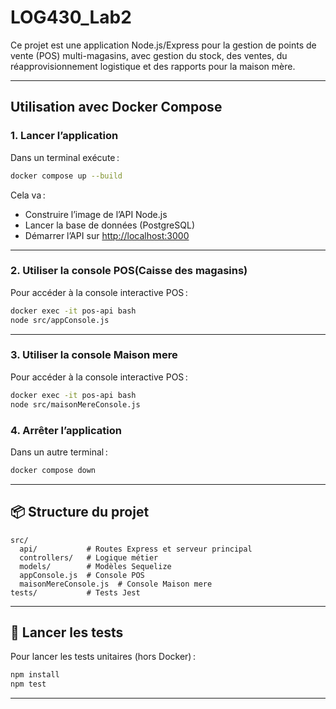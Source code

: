 # LOG430_Lab2

Ce projet est une application Node.js/Express pour la gestion de points de vente (POS) multi-magasins, avec gestion du stock, des ventes, du réapprovisionnement logistique et des rapports pour la maison mère.

---

## Utilisation avec Docker Compose


### 1. Lancer l’application

Dans un terminal exécute :

```sh
docker compose up --build
```

Cela va :
- Construire l’image de l’API Node.js
- Lancer la base de données (PostgreSQL)
- Démarrer l’API sur [http://localhost:3000](http://localhost:3000)

---

### 2. Utiliser la console POS(Caisse des magasins)

Pour accéder à la console interactive POS :

```sh
docker exec -it pos-api bash
node src/appConsole.js
```

---
### 3. Utiliser la console Maison mere

Pour accéder à la console interactive POS :

```sh
docker exec -it pos-api bash
node src/maisonMereConsole.js
```

### 4. Arrêter l’application

Dans un autre terminal :

```sh
docker compose down
```

---

## 📦 Structure du projet

```
src/
  api/           # Routes Express et serveur principal
  controllers/   # Logique métier
  models/        # Modèles Sequelize
  appConsole.js  # Console POS
  maisonMereConsole.js  # Console Maison mere
tests/           # Tests Jest
```

---

## 🧪 Lancer les tests

Pour lancer les tests unitaires (hors Docker) :

```sh
npm install
npm test
```

---